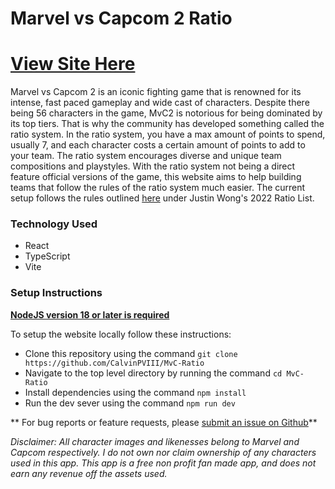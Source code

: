 # Marvel vs Capcom 2 Ratio

# [View Site Here](https://marvelvscapcomratio.netlify.app/)

Marvel vs Capcom 2 is an iconic fighting game that is renowned for its intense, fast paced gameplay and wide cast of characters. Despite there being 56 characters in the game, MvC2 is notorious for being dominated by its top tiers. That is why the community has developed something called the ratio system. In the ratio system, you have a max amount of points to spend, usually 7, and each character costs a certain amount of points to add to your team. The ratio system encourages diverse and unique team compositions and playstyles. With the ratio system not being a direct feature official versions of the game, this website aims to help building teams that follow the rules of the ratio system much easier. The current setup follows the rules outlined [here](https://wiki.supercombo.gg/w/Marvel_vs_Capcom_2/Ratios#JWong's_2022_Ratio_List) under Justin Wong's 2022 Ratio List.

### Technology Used

- React
- TypeScript
- Vite

### Setup Instructions

**[NodeJS version 18 or later is required](https://nodejs.org/en/download/package-manager)**

To setup the website locally follow these instructions:

- Clone this repository using the command `git clone https://github.com/CalvinPVIII/MvC-Ratio`
- Navigate to the top level directory by running the command `cd MvC-Ratio`
- Install dependencies using the command `npm install`
- Run the dev sever using the command `npm run dev`

** For bug reports or feature requests, please [submit an issue on Github](https://github.com/CalvinPVIII/MvC-Ratio/issues)**

_Disclaimer: All character images and likenesses belong to Marvel and Capcom respectively. I do not own nor claim ownership of any characters used in this app. This app is a free non profit fan made app, and does not earn any revenue off the assets used._
